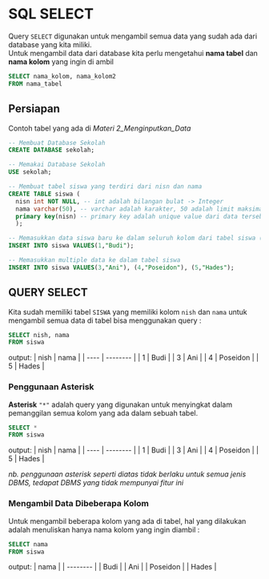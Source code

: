 # SQL SELECT

Query `SELECT` digunakan untuk mengambil semua data yang sudah ada dari database yang kita miliki.<br>
Untuk mengambil data dari database kita perlu mengetahui **nama tabel** dan **nama kolom** yang ingin di ambil

```sql
SELECT nama_kolom, nama_kolom2
FROM nama_tabel
```

## Persiapan

Contoh tabel yang ada di _Materi 2_Menginputkan_Data_

```sql
-- Membuat Database Sekolah
CREATE DATABASE sekolah;

-- Memakai Database Sekolah
USE sekolah;

-- Membuat tabel siswa yang terdiri dari nisn dan nama
CREATE TABLE siswa (
  nisn int NOT NULL, -- int adalah bilangan bulat -> Integer
  nama varchar(50), -- varchar adalah karakter, 50 adalah limit maksimal panjang karakter
  primary key(nisn) -- primary key adalah unique value dari data tersebut, disini kita membuat primary key nya adalah nisn (nomor induk siswa nasional), saat membuat primary key tambahkan NOT NULL agar mempertegas kolom nisn tidak boleh kosong saat memasukan data
  );

-- Memasukkan data siswa baru ke dalam seluruh kolom dari tabel siswa (nidn dan nama)
INSERT INTO siswa VALUES(1,"Budi");

-- Memasukkan multiple data ke dalam tabel siswa
INSERT INTO siswa VALUES(3,"Ani"), (4,"Poseidon"), (5,"Hades");
```

## QUERY SELECT

Kita sudah memiliki tabel `SISWA` yang memiliki kolom `nish` dan `nama`
untuk mengambil semua data di tabel bisa menggunakan query :

```sql
SELECT nish, nama
FROM siswa
```

output:
| nish | nama |
| ---- | -------- |
| 1 | Budi |
| 3 | Ani |
| 4 | Poseidon |
| 5 | Hades |

### Penggunaan Asterisk

**Asterisk** `"*"` adalah query yang digunakan untuk menyingkat dalam pemanggilan semua kolom yang ada dalam sebuah tabel.

```sql
SELECT *
FROM siswa
```

output:
| nish | nama |
| ---- | -------- |
| 1 | Budi |
| 3 | Ani |
| 4 | Poseidon |
| 5 | Hades |

_nb. penggunaan asterisk seperti diatas tidak berlaku untuk semua jenis DBMS, tedapat DBMS yang tidak mempunyai fitur ini_

### Mengambil Data Dibeberapa Kolom

Untuk mengambil beberapa kolom yang ada di tabel, hal yang dilakukan adalah menuliskan hanya nama kolom yang ingin diambil :

```sql
SELECT nama
FROM siswa
```

output:
| nama |
| -------- |
| Budi |
| Ani |
| Poseidon |
| Hades |
